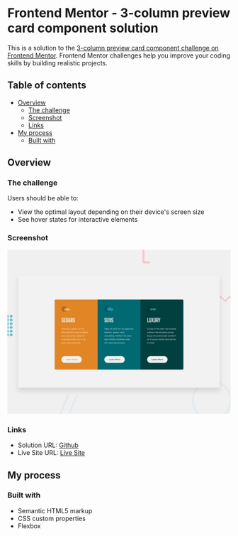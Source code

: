 # Frontend Mentor - 3-column preview card component solution

This is a solution to the [3-column preview card component challenge on Frontend Mentor](https://www.frontendmentor.io/challenges/3column-preview-card-component-pH92eAR2-). Frontend Mentor challenges help you improve your coding skills by building realistic projects. 

## Table of contents

- [Overview](#overview)
  - [The challenge](#the-challenge)
  - [Screenshot](#screenshot)
  - [Links](#links)
- [My process](#my-process)
  - [Built with](#built-with)


## Overview

### The challenge

Users should be able to:

- View the optimal layout depending on their device's screen size
- See hover states for interactive elements

### Screenshot

![](Mentor/design/desktop-preview.jpg)


### Links

- Solution URL: [Github](https://github.com/L0rdix/3-Column)
- Live Site URL: [Live Site](https://l0rdix.github.io/3-Column/)

## My process

### Built with

- Semantic HTML5 markup
- CSS custom properties
- Flexbox


